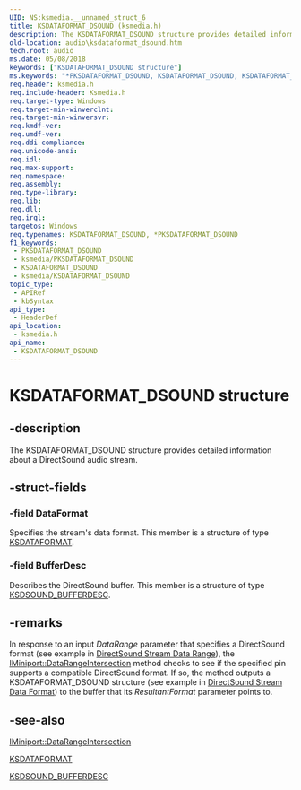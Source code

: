 ```yaml
---
UID: NS:ksmedia.__unnamed_struct_6
title: KSDATAFORMAT_DSOUND (ksmedia.h)
description: The KSDATAFORMAT_DSOUND structure provides detailed information about a DirectSound audio stream.
old-location: audio\ksdataformat_dsound.htm
tech.root: audio
ms.date: 05/08/2018
keywords: ["KSDATAFORMAT_DSOUND structure"]
ms.keywords: "*PKSDATAFORMAT_DSOUND, KSDATAFORMAT_DSOUND, KSDATAFORMAT_DSOUND structure [Audio Devices], PKSDATAFORMAT_DSOUND, PKSDATAFORMAT_DSOUND structure pointer [Audio Devices], aud-prop_2e782d9c-dfeb-4797-b902-e32e947d2542.xml, audio.ksdataformat_dsound, ksmedia/KSDATAFORMAT_DSOUND, ksmedia/PKSDATAFORMAT_DSOUND"
req.header: ksmedia.h
req.include-header: Ksmedia.h
req.target-type: Windows
req.target-min-winverclnt: 
req.target-min-winversvr: 
req.kmdf-ver: 
req.umdf-ver: 
req.ddi-compliance: 
req.unicode-ansi: 
req.idl: 
req.max-support: 
req.namespace: 
req.assembly: 
req.type-library: 
req.lib: 
req.dll: 
req.irql: 
targetos: Windows
req.typenames: KSDATAFORMAT_DSOUND, *PKSDATAFORMAT_DSOUND
f1_keywords:
 - PKSDATAFORMAT_DSOUND
 - ksmedia/PKSDATAFORMAT_DSOUND
 - KSDATAFORMAT_DSOUND
 - ksmedia/KSDATAFORMAT_DSOUND
topic_type:
 - APIRef
 - kbSyntax
api_type:
 - HeaderDef
api_location:
 - ksmedia.h
api_name:
 - KSDATAFORMAT_DSOUND
---
```


# KSDATAFORMAT_DSOUND structure


## -description

The KSDATAFORMAT_DSOUND structure provides detailed information about a DirectSound audio stream.

## -struct-fields

### -field DataFormat

Specifies the stream's data format. This member is a structure of type <a href="/windows-hardware/drivers/ddi/ks/ns-ks-ksdataformat">KSDATAFORMAT</a>.

### -field BufferDesc

Describes the DirectSound buffer. This member is a structure of type <a href="/windows-hardware/drivers/ddi/ksmedia/ns-ksmedia-ksdsound_bufferdesc">KSDSOUND_BUFFERDESC</a>.

## -remarks

In response to an input <i>DataRange</i> parameter that specifies a DirectSound format (see example in <a href="/windows-hardware/drivers/audio/directsound-stream-data-range">DirectSound Stream Data Range</a>), the <a href="/windows-hardware/drivers/ddi/portcls/nf-portcls-iminiport-datarangeintersection">IMiniport::DataRangeIntersection</a> method checks to see if the specified pin supports a compatible DirectSound format. If so, the method outputs a KSDATAFORMAT_DSOUND structure (see example in <a href="/windows-hardware/drivers/audio/directsound-stream-data-format">DirectSound Stream Data Format</a>) to the buffer that its <i>ResultantFormat</i> parameter points to.

## -see-also

<a href="/windows-hardware/drivers/ddi/portcls/nf-portcls-iminiport-datarangeintersection">IMiniport::DataRangeIntersection</a>



<a href="/windows-hardware/drivers/ddi/ks/ns-ks-ksdataformat">KSDATAFORMAT</a>



<a href="/windows-hardware/drivers/ddi/ksmedia/ns-ksmedia-ksdsound_bufferdesc">KSDSOUND_BUFFERDESC</a>
